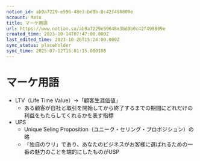 ```yaml
---
notion_id: ab9a7229-e596-48e3-bd9b-0c42f498809e
account: Main
title: マーケ用語
url: https://www.notion.so/ab9a7229e59648e3bd9b0c42f498809e
created_time: 2023-10-14T07:47:00.000Z
last_edited_time: 2023-10-26T15:24:00.000Z
sync_status: placeholder
sync_time: 2025-07-12T15:01:15.080188
---
```

# マーケ用語

- LTV（Life Time Value）→「顧客生涯価値」
  - ある顧客が自社と取引を開始してから終了するまでの期間にどれだけの利益をもたらしてくれるかを表す指標
- UPS
  - Unique Seling Proposition（ユニーク・セリング・プロポジション）の略
  - 「独自のウリ」であり、あなたのビジネスがお客様に選ばれるための一番の魅力のことを端的にしたものがUSP